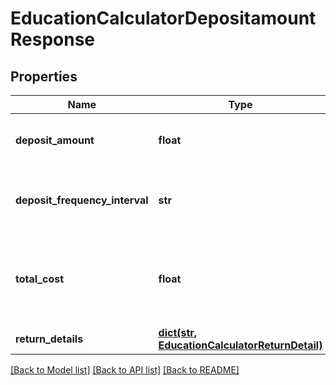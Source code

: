 # EducationCalculatorDepositamountResponse

## Properties
Name | Type | Description | Notes
------------ | ------------- | ------------- | -------------
**deposit_amount** | **float** | The deposit amount to meet the education goal. | 
**deposit_frequency_interval** | **str** | The period interval to be used in relation to deposit_duration. | [default to 'year']
**total_cost** | **float** | The total cost of education over the decumulation horizon, represented in future dollars. | 
**return_details** | [**dict(str, EducationCalculatorReturnDetail)**](EducationCalculatorReturnDetail.md) |  | 

[[Back to Model list]](../README.md#documentation-for-models) [[Back to API list]](../README.md#documentation-for-api-endpoints) [[Back to README]](../README.md)


